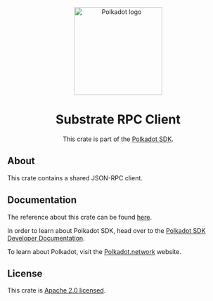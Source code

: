 <div align="center">

<img src="https://raw.githubusercontent.com/paritytech/polkadot-sdk/rzadp/readmes/docs/images/Polkadot_Logo_Horizontal_Pink_BlackOnWhite.png" alt="Polkadot logo" width="200">

# Substrate RPC Client

This crate is part of the [Polkadot SDK](https://github.com/paritytech/polkadot-sdk/).

</div>

## About

This crate contains a shared JSON-RPC client.

## Documentation

The reference about this crate can be found [here](https://paritytech.github.io/polkadot-sdk/master/substrate_rpc_client).

In order to learn about Polkadot SDK, head over to the [Polkadot SDK Developer Documentation](https://paritytech.github.io/polkadot-sdk/master/polkadot_sdk_docs/index.html).

To learn about Polkadot, visit the [Polkadot.network](https://polkadot.network/) website.

## License

This crate is [Apache 2.0 licensed](https://spdx.org/licenses/Apache-2.0.html).
